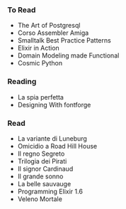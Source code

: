 ### To Read

- The Art of Postgresql
- Corso Assembler Amiga
- Smalltalk Best Practice Patterns
- Elixir in Action
- Domain Modeling made Functional
- Cosmic Python

### Reading

- La spia perfetta
- Designing With fontforge

### Read

- La variante di Luneburg
- Omicidio a Road Hill House
- Il regno Segreto
- Trilogia dei Pirati
- Il signor Cardinaud
- Il grande sonno
- La belle sauvauge
- Programming Elixir 1.6
- Veleno Mortale


